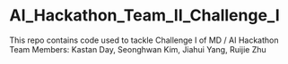 # AI_Hackathon_Team_II_Challenge_I
This repo contains code used to tackle Challenge I of MD / AI Hackathon  
Team Members: Kastan Day, Seonghwan Kim, Jiahui Yang, Ruijie Zhu
